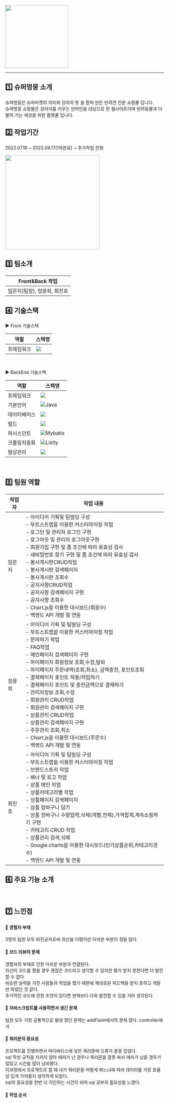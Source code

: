 <img src="https://user-images.githubusercontent.com/101086601/188915718-8dfdc363-4cdc-4910-8cbd-6bba3af169f7.png" height="200">

------

:one: 슈퍼멍뭉 소개
---

슈퍼멍뭉은 슈퍼마켓의 의미와 강아지 뜻 을 합쳐 만든 반려견 전문 쇼핑몰 입니다.</br>
슈퍼멍뭉 쇼핑몰은 강아지를 키우는 반려인을 대상으로 한 웹사이트이며 반려동물과 더불어 가는 세상을 위한 플랫폼 입니다.


:two: 작업기간
---
2022.07.18 ~ 2022.08.17(1차완료) ~  추가작업 진행

<img src="https://user-images.githubusercontent.com/101086601/189016565-5fa4d532-f627-48ac-b4fa-d373e340e36f.png" height="300">

:three: 팀소개
---

|Front&Back 작업|
|------|
|임은지(팀장), 정윤희, 최진호|



 :four: 기술스택
---

:arrow_forward: Front 기술스택


|역할|스택명|
|------|---|
|프레임워크|<img src="https://img.shields.io/badge/Bootstrap-7952B3?style=flat-square&logo=Bootstrap&logoColor=white"/>|


&nbsp;

:arrow_forward: BackEnd 기술스택

|역할|스택명|
|------|---|
|프레임워크|<img src="https://img.shields.io/badge/Spring-6DB33F?style=flat-square&logo=Spring&logoColor=white"/>|
|기본언어|![Java](https://img.shields.io/badge/-Java-007396?style=flat-square&logo=Java&logoColor=white)|
|데이터베이스|<img src="https://img.shields.io/badge/Oracle-F80000?style=flat-square&logo=Oracle&logoColor=white"/>|
|빌드|<img src="https://img.shields.io/badge/Apache Maven-C71A36?style=flat-square&logo=Apache Maven&logoColor=white"/>|
|퍼시스던트|![Mybatis](https://img.shields.io/badge/-Mybatis-CB3837?style=flat-square&logo=Mybatis&logoColor=white)|
|크롤링자동화|![Listly](https://img.shields.io/badge/-Listly-2F9176?style=flat-square&logo=Listly&logoColor=white)|
|형상관리|<img src="https://img.shields.io/badge/Git-F05032?style=flat-square&logo=Git&logoColor=white"/>|

&nbsp;

:five: 팀원 역할 
---
| 작업자 | 작업 내용                                                                                                                                                                                                                                                                                                                                                                                        |
| ------ | ------------------------------------------------------------------------------------------------------------------------------------------------------------------------------------------------------------------------------------------------------------------------------------------------------------------------------------------------------------------------------------------------ |
| 임은지 |- 아이디어 기획및 팀빌딩 구성 <br> - 부트스트랩을 이용한 커스터마이징 작업 <br> - 로그인 및 관리자 로그인 구현<br> - 로그아웃 및 관리자 로그아웃구현 <br> - 회원가입 구현 및 폼 조건에 따라 유효성 검사 <br> - 새비밀번호 찾기 구현 및 폼 조건에 따라 유효성 검사 <br> - 봉사게시판CRUD작업 <br> - 봉사게시판 검색페이지  <br> - 봉사게시판 조회수  <br> - 공지사항CRUD작업 <br> - 공지사항 검색페이지 구현 <br> - 공지사항 조회수  <br> - Chart.js을 이용한 대시보드(회원수)   <br> -  백엔드 API 개발 및 연동 |
| 정윤희 | - 아이디어 기획 및 팀빌딩 구성 <br> - 부트스트랩을 이용한 커스터마이징 작업 <br> - 문의하기 작업 <br> - FAQ작업 <br> - 메인페이지 검색페이지 구현 <br> - 마이페이지 회원정보 조회,수정,탈퇴  <br> - 마이페이지 주문내역(조회,취소), 금액충전, 포인트조회 <br> - 결제페이지 포인트 적용/적립하기  <br> - 결제페이지 포인트 및 충전금액으로 결제하기  <br> - 관리자정보 조회,수정 <br> - 회원관리 CRUD작업 <br> - 회원관리 검색페이지 구현 <br> - 상품관리 CRUD작업 <br> - 상품관리 검색페이지 구현<br> - 주문관리 조회,취소 <br> - Chart.js을 이용한 대시보드(주문수)  <br> -  백엔드 API 개발 및 연동 |
| 최진호| - 아이디어 기획 및 팀빌딩 구성 <br> - 부트스트랩을 이용한 커스터마이징 작업 <br> - 브랜드스토리 작업 <br> - 배너 및 로고 작업  <br> - 상품 메인 작업<br> - 상품카테고리별 작업 <br> - 상품페이지 검색페이지 <br> - 상품 장바구니 담기 <br> - 상품 장바구니 수량입력,삭제(개별,전체),가격합계,계속쇼핑하기 구현  <br> - 카테고리 CRUD 작업  <br> - 상품관리 검색,삭제<br> - Google.charts을 이용한 대시보드(인기상품순위,카테고리갯수)  <br> -  백엔드 API 개발 및 연동 |



:six: 주요 기능 소개
---

&nbsp;

:seven: 느낀점
---

#### :sparkler: 경험자 부재

3명의 팀원 모두 비전공자로써 최선을 다했지만 아쉬운 부분이 정말 많다.




#### :sparkler: 코드 리뷰의 문제

경험자의 부재로 인한 아쉬운 부분과 연결된다.  </br>
자신이 코드를 짰을 경우 괜찮은 코드라고 생각할 수 있지만 평가 받지 못한다면 더 발전 할 수 없다.  </br>
비슷한 실력을 가진 사람들과 작업을 했기 때문에 제대로된 피드백을 받지 못하고 개발만 하였던 것 같다. </br>
추가적인 코드에 관한 조언이 있다면 현재보다 더욱 발전할 수 있을 거라 생각된다. </br>




#### :sparkler: 자바스크립트를 사용하면서 생긴 문제

팀원 모두 가장 공통적으로 발생 했던 문제는 addFlash에서의 문제 였다. controller에서 



#### :sparkler: 쿼리문의 중요성

프로젝트를 진행하면서 마이바티스에 넣은 쿼리문에 오류가 종종 있었다. </br>
sql 작성 규칙을 지키지 않아 에러가 난 경우나 쿼리문을 잘못 짜서 에러가 났을 경우가 많았고 시간을 많이 낭비했다. </br>
이과정에서 프로젝트르 할 때 내가 쿼리문을 어떻게 짜느냐에 따라 데이터를 가장 효율성 있게 가져올지 생각하게 되었다. </br>
sql의 중요성을 한번 더 각인하는 시간이 되어 sql 공부의 필요성을 느꼈다. </br>



#### :sparkler: 작업 순서

